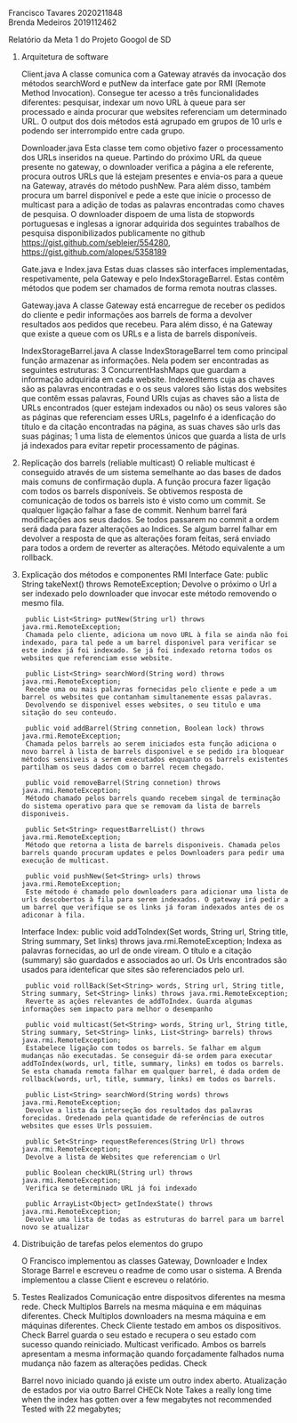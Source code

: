 Francisco Tavares 2020211848 							
Brenda Medeiros   2019112462 

Relatório da Meta 1 do Projeto Googol de SD

1. Arquitetura de software

    Client.java
    A classe comunica com a Gateway através da invocação dos métodos searchWord e putNew da interface gate por RMI (Remote Method Invocation). Consegue ter acesso a três funcionalidades diferentes: pesquisar, indexar um novo URL à queue para ser processado e ainda procurar que websites referenciam um determinado URL. O output dos dois métodos está agrupado em grupos de 10 urls e podendo ser interrompido entre cada grupo.

    Downloader.java
    Esta classe tem como objetivo fazer o processamento dos URLs inseridos na queue. Partindo do próximo URL da queue presente no gateway, o downloader verifica a página a ele referente, procura outros URLs que lá estejam presentes e envia-os para a queue na Gateway, através do método pushNew. Para além disso, também procura um barrel disponível e pede a este que inicie o processo de multicast para a adição de todas as palavras encontradas como chaves de pesquisa.
    O downloader dispoem de uma lista de stopwords portuguesas e inglesas a ignorar adquirida dos seguintes trabalhos de pesquisa disponibilizados publicamente no github https://gist.github.com/sebleier/554280, https://gist.github.com/alopes/5358189

    Gate.java e Index.java
    Estas duas classes são interfaces implementadas, respetivamente, pela Gateway e pelo IndexStorageBarrel. Estas contêm métodos que podem ser chamados de forma remota noutras classes.

    Gateway.java
    A classe Gateway está encarregue de receber os pedidos do cliente e pedir informações aos barrels de forma a devolver resultados aos pedidos que recebeu. Para além disso, é na Gateway que existe a queue com os URLs e a lista de barrels disponíveis.

    IndexStorageBarrel.java
    A classe IndexStorageBarrel tem como principal função armazenar as informações. Nela podem ser encontradas as seguintes estruturas: 
    3 ConcurrentHashMaps que guardam a informação adquirida em cada website. IndexedItems cuja as chaves  são as palavras encontradas e o os seus valores são listas dos websites que contêm essas palavras, Found URls cujas as chaves são a lista de URLs encontrados (quer estejam indexados ou não) os seus valores são as páginas que referenciam esses URLs, pageInfo é a idenficação do título e da citação encontradas na página, as suas chaves são urls das suas páginas;
    1 uma lista de elementos únicos que guarda a lista de urls já indexados para evitar repetir processamento de páginas.

2. Replicação dos barrels (reliable multicast)
    O reliable multicast é conseguido através de um sistema semelhante ao das bases de dados mais comuns de confirmação dupla. 
    A função procura fazer ligação com todos os barrels disponíveis. Se obtivemos resposta de comunicação de todos os barrels isto é visto como um commit. Se qualquer ligação falhar a fase de commit. Nenhum barrel fará modificações aos seus dados. Se todos passarem no commit a ordem será dada para fazer alterações ao Indices. Se algum barrel falhar em devolver a resposta de que as alterações foram feitas, será enviado para todos a ordem de reverter as alterações. Método equivalente a um rollback.

3. Explicação dos métodos e componentes RMI
    Interface Gate:
        public String takeNext() throws RemoteException;
        Devolve o próximo o Url a ser indexado pelo downloader que invocar este método removendo o mesmo fila.

        public List<String> putNew(String url) throws java.rmi.RemoteException;
        Chamada pelo cliente, adiciona um novo URL à fila se ainda não foi indexado, para tal pede a um barrel disponivel para verificar se este index já foi indexado. Se já foi indexado retorna todos os websites que referenciam esse website.

        public List<String> searchWord(String word) throws java.rmi.RemoteException;
        Recebe uma ou mais palavras fornecidas pelo cliente e pede a um barrel os websites que contanham simultanemente essas palavras.
        Devolvendo se disponivel esses websites, o seu titulo e uma sitação do seu conteudo.

        public void addBarrel(String connetion, Boolean lock) throws java.rmi.RemoteException;
        Chamada pelos barrels ao serem iniciados esta função adiciona o novo barrel à lista de barrels disponivel e se pedido ira bloquear métodos sensiveis a serem executados enquanto os barrels existentes partilham os seus dados com o barrel recem chegado.

        public void removeBarrel(String connetion) throws java.rmi.RemoteException;
        Método chamado pelos barrels quando recebem singal de terminação do sistema operativo para que se removam da lista de barrels disponiveis.

        public Set<String> requestBarrelList() throws java.rmi.RemoteException;
        Método que retorna a lista de barrels disponiveis. Chamada pelos barrels quando procuram updates e pelos Downloaders para pedir uma execução de multicast.

        public void pushNew(Set<String> urls) throws java.rmi.RemoteException;
        Este método é chamado pelo downloaders para adicionar uma lista de urls descobertos à fila para serem indexados. O gateway irá pedir a um barrel que verifique se os links já foram indexados antes de os adiconar à fila.


    Interface Index:
        public void addToIndex(Set<String> words, String url, String title, String summary, Set<String> links) throws java.rmi.RemoteException;
        Indexa as palavras fornecidas, ao url de onde viream. O título e a citação (summary) são guardados e associados ao url. Os Urls encontrados são usados para identeficar que sites são referenciados pelo url.

        public void rollBack(Set<String> words, String url, String title, String summary, Set<String> links) throws java.rmi.RemoteException;
        Reverte as ações relevantes de addToIndex. Guarda algumas informações sem impacto para melhor o desempanho

        public void multicast(Set<String> words, String url, String title, String summary, Set<String> links, List<String> barrels) throws java.rmi.RemoteException;
        Estabelece ligação com todos os barrels. Se falhar em algum mudanças não executadas. Se conseguir dá-se ordem para executar addToIndex(words, url, title, summary, links) em todos os barrels. Se esta chamada remota falhar em qualquer barrel, é dada ordem de rollback(words, url, title, summary, links) em todos os barrels.

        public List<String> searchWord(String words) throws java.rmi.RemoteException;
        Devolve a lista da interseção dos resultados das palavras forecidas. Oredenado pela quantidade de referências de outros websites que esses Urls possuiem.
        
        public Set<String> requestReferences(String Url) throws java.rmi.RemoteException;
        Devolve a lista de Websites que referenciam o Url 

        public Boolean checkURL(String url) throws java.rmi.RemoteException;
        Verifica se determinado URL já foi indexado

        public ArrayList<Object> getIndexState() throws java.rmi.RemoteException;
        Devolve uma lista de todas as estruturas do barrel para um barrel novo se atualizar

4. Distribuição de tarefas pelos elementos do grupo

    O Francisco implementou as classes Gateway, Downloader e Index Storage Barrel e escreveu o readme de como usar o sistema.
    A Brenda implementou a classe Client e escreveu o relatório. 

5. Testes Realizados
    Comunicação entre dispositvos diferentes na mesma rede. Check
    Multiplos Barrels na mesma máquina e em máquinas diferentes. Check
    Multiplos downloaders na mesma máquina e em máquinas diferentes. Check
    Cliente testado em ambos os dispositivos. Check
    Barrel guarda o seu estado e recupera o seu estado com sucesso quando reiniciado.
    Multicast verificado. Ambos os barrels apresentam a mesma informação quando forçadamente falhados numa mudança não fazem as alterações pedidas. Check

    Barrel novo iniciado quando já existe um outro index aberto. Atualização de estados por via outro Barrel CHECk Note Takes a really long time when the index has gotten over a few megabytes not recommended Tested with 22 megabytes;



